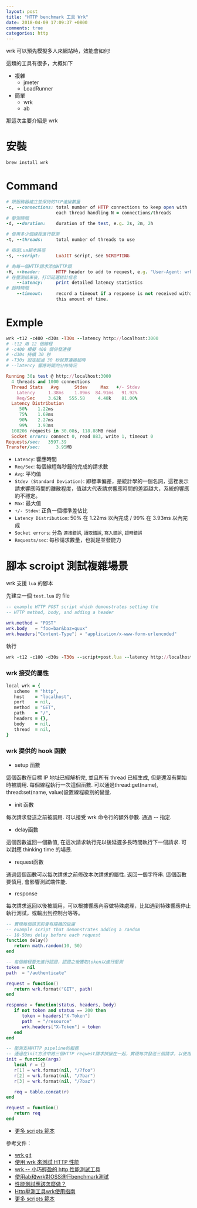```yaml
---
layout: post
title: "HTTP benchmark 工具 Wrk"
date: 2018-04-09 17:09:37 +0800
comments: true
categories: http
---
```


wrk 可以預先模擬多人來網站時，效能會如何!

<!-- more -->

這類的工具有很多，大概如下

* 複雜
	* jmeter
	* LoadRunner
* 簡單
	* wrk	
	* ab

那這次主要介紹是 wrk

# 安裝

```ruby
brew install wrk
```

# Command

```ruby
# 跟服務器建立並保持的TCP連接數量 
-c, --connections: total number of HTTP connections to keep open with
                   each thread handling N = connections/threads
# 壓測時間
-d, --duration:    duration of the test, e.g. 2s, 2m, 2h

# 使用多少個線程進行壓測   
-t, --threads:     total number of threads to use

# 指定Lua腳本路徑
-s, --script:      LuaJIT script, see SCRIPTING

# 為每一個HTTP請求添加HTTP頭
-H, --header:      HTTP header to add to request, e.g. "User-Agent: wrk"
# 在壓測結束後，打印延遲統計信息
    --latency:     print detailed latency statistics
# 超時時間
    --timeout:     record a timeout if a response is not received within
                   this amount of time.
```


# Exmple

```ruby
wrk -t12 -c400 -d30s -T30s --latency http://localhost:3000
# -t12 用 12 個線程
# -c400 模擬 400 個併發連接
# -d30s 持續 30 秒
# -T30s 設定超過 30 秒就算連接超時 
# --latency 響應時間的分佈情況
```

```ruby
Running 30s test @ http://localhost:3000
  4 threads and 1000 connections
  Thread Stats   Avg      Stdev     Max   +/- Stdev
    Latency     1.38ms    1.09ms  84.91ms   91.92%
    Req/Sec     3.62k   555.58     4.48k    81.00%
  Latency Distribution
     50%    1.22ms
     75%    1.69ms
     90%    2.27ms
     99%    3.93ms
  108206 requests in 30.08s, 118.88MB read
  Socket errors: connect 0, read 883, write 1, timeout 0
Requests/sec:   3597.39
Transfer/sec:      3.95MB
```

* `Latency`: 響應時間
* `Req/Sec`: 每個線程每秒鐘的完成的請求數
* `Avg`: 平均值
* `Stdev (Standard Deviation)`: 即標準偏差，是統計學的一個名詞，這裡表示請求響應時間的離散程度，值越大代表請求響應時間的差距越大，系統的響應約不穩定。
* `Max`: 最大值
* `+/- Stdev`: 正負一個標準差佔比
* `Latency Distribution`: 50% 在 1.22ms 以內完成 / 99% 在 3.93ms 以內完成
* `Socket errors`: 分為 `連接錯誤`, `讀取錯誤`, `寫入錯誤`, `超時錯誤`
* `Requests/sec`: 每秒請求數量，也就是並發能力

# 腳本 scroipt 測試複雜場景

wrk 支援 `lua` 的腳本

先建立一個 `test.lua` 的 file

```lua
-- example HTTP POST script which demonstrates setting the
-- HTTP method, body, and adding a header

wrk.method = "POST"
wrk.body   = "foo=bar&baz=quux"
wrk.headers["Content-Type"] = "application/x-www-form-urlencoded"
```

執行

```ruby
wrk -t12 -c100 -d30s -T30s --script=post.lua --latency http://localhost:3000 
```

### wrk 接受的屬性

```ruby
local wrk = {  
   scheme  = "http",  
   host    = "localhost",  
   port    = nil,  
   method  = "GET",  
   path    = "/",  
   headers = {},  
   body    = nil,  
   thread  = nil,  
}  
```
### wrk 提供的 hook 函數

* setup 函數 

這個函數在目標 IP 地址已經解析完, 並且所有 thread 已經生成, 但是還沒有開始時被調用. 每個線程執行一次這個函數. 
可以通過thread:get(name),  thread:set(name, value)設置線程級別的變量. 

* init 函數 

每次請求發送之前被調用. 
可以接受 wrk 命令行的額外參數. 通過 -- 指定. 

* delay函數 

這個函數返回一個數值, 在這次請求執行完以後延遲多長時間執行下一個請求. 可以對應 thinking time 的場景. 

* request函數 

通過這個函數可以每次請求之前修改本次請求的屬性. 返回一個字符串. 這個函數要慎用, 會影響測試端性能. 

* response

每次請求返回以後被調用，可以根據響應內容做特殊處理，比如遇到特殊響應停止執行測試，或輸出到控制台等等。

```lua
-- 實現每個請求前會有隨機的延遲
-- example script that demonstrates adding a random
-- 10-50ms delay before each request
function delay()
   return math.random(10, 50)
end
```

```lua
-- 每個線程要先進行認證，認證之後獲取token以進行壓測
token = nil
path  = "/authenticate"

request = function()
   return wrk.format("GET", path)
end

response = function(status, headers, body)
   if not token and status == 200 then
      token = headers["X-Token"]
      path  = "/resource"
      wrk.headers["X-Token"] = token
   end
end
```

```lua
-- 壓測支持HTTP pipeline的服務
-- 通過在init方法中將三個HTTP request請求拼接在一起，實現每次發送三個請求，以使用HTTP pipeline。
init = function(args)
   local r = {}
   r[1] = wrk.format(nil, "/?foo")
   r[2] = wrk.format(nil, "/?bar")
   r[3] = wrk.format(nil, "/?baz")

   req = table.concat(r)
end

request = function()
   return req
end
```

* [更多 scripts 範本](https://github.com/wg/wrk/tree/master/scripts)

參考文件：

* [wrk git](https://github.com/wg/wrk)
* [使用 wrk 來測試 HTTP 性能](https://www.restran.net/2016/09/27/wrk-http-benchmark/)
* [wrk -- 小巧輕盈的 http 性能測試工具](http://zjumty.iteye.com/blog/2221040)
* [使用ab和wrk對OSS進行benchmark測試](https://yq.aliyun.com/articles/35251)
* [性能測試應該怎麼做？](https://coolshell.cn/articles/17381.html)
* [Http壓測工具wrk使用指南](http://zhaox.github.io/benchmark/2016/12/28/wrk-guidelines)
* [更多 scripts 範本](https://github.com/wg/wrk/tree/master/scripts)